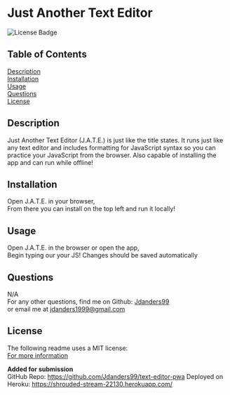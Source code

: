 # Just Another Text Editor
![License Badge](https://img.shields.io/badge/license-MIT-orange)
  
## Table of Contents
[Description](#description)  
[Installation](#installation)  
[Usage](#usage)   
[Questions](#questions)  
[License](#license)  

## Description
Just Another Text Editor (J.A.T.E.) is just like the title states. It runs just like any text editor and includes formatting for JavaScript syntax so you can practice your JavaScript from the browser. Also capable of installing the app and can run while offline!

## Installation
Open J.A.T.E. in your browser,  
From there you can install on the top left and run it locally!

## Usage
Open J.A.T.E. in the browser or open the app,  
Begin typing our your JS! Changes should be saved automatically

## Questions
N/A  
For any other questions, find me on Github: [Jdanders99](https://github.com/Jdanders99)  
or email me at [jdanders1999@gmail.com](mailto:jdanders1999@gmail.com)

## License
The following readme uses a MIT license:  
[For more information](https://choosealicense.com/licenses/mit/)  

**Added for submission**  
GitHub Repo: https://github.com/Jdanders99/text-editor-pwa
Deployed on Heroku: https://shrouded-stream-22130.herokuapp.com/